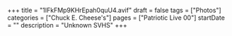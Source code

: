 +++
title = "1IFkFMp9KHrEpah0quU4.avif"
draft = false
tags = ["Photos"]
categories = ["Chuck E. Cheese's"]
pages = ["Patriotic Live 00"]
startDate = ""
description = "Unknown SVHS"
+++
